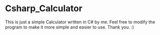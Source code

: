# Csharp_Calculator

This is just a simple Calculator written in C# by me.
Feel free to modify the program to make it more simple and easier to use.
Thank you. :)
